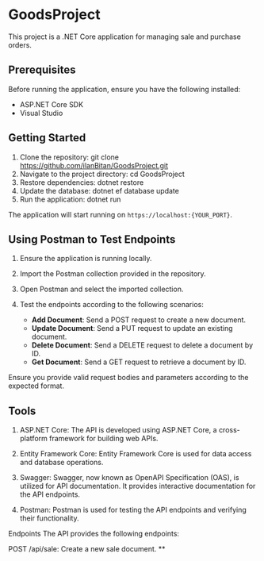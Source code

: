 # GoodsProject

This project is a .NET Core application for managing sale and purchase orders.

## Prerequisites

Before running the application, ensure you have the following installed:

- ASP.NET Core SDK
- Visual Studio 

## Getting Started

1. Clone the repository:
git clone https://github.com/ilanBitan/GoodsProject.git
2. Navigate to the project directory:
cd GoodsProject
3. Restore dependencies:
dotnet restore
4. Update the database:
dotnet ef database update
5. Run the application:
dotnet run

The application will start running on `https://localhost:{YOUR_PORT}`.

## Using Postman to Test Endpoints

1. Ensure the application is running locally.

2. Import the Postman collection provided in the repository.

3. Open Postman and select the imported collection.

4. Test the endpoints according to the following scenarios:

   - **Add Document**: Send a POST request to create a new document.
   - **Update Document**: Send a PUT request to update an existing document.
   - **Delete Document**: Send a DELETE request to delete a document by ID.
   - **Get Document**: Send a GET request to retrieve a document by ID.

Ensure you provide valid request bodies and parameters according to the expected format.

## Tools
1. ASP.NET Core: The API is developed using ASP.NET Core, a cross-platform framework for building web APIs.

2. Entity Framework Core: Entity Framework Core is used for data access and database operations.

3. Swagger: Swagger, now known as OpenAPI Specification (OAS), is utilized for API documentation. It provides interactive documentation for the API endpoints.

4. Postman: Postman is used for testing the API endpoints and verifying their functionality.

Endpoints
The API provides the following endpoints:

POST /api/sale: Create a new sale document.
**




